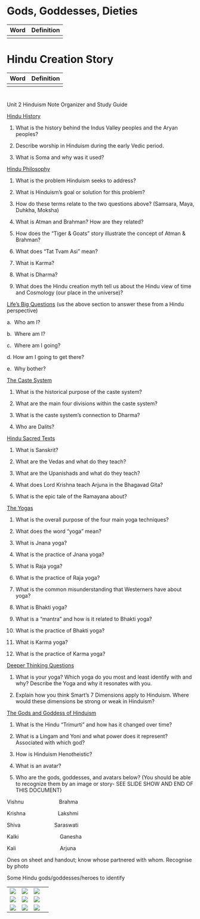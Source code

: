 # Gods, Goddesses, Dieties

| Word | Definition |
| ---- | ---------- |
|      |            |

# Hindu Creation Story

| Word | Definition | 
| ---- | ---------- |
|      |            |


# 


Unit 2 Hinduism Note Organizer and Study Guide

<u>Hindu History</u>

1. What is the history behind the Indus Valley peoples and the Aryan peoples?
    
2. Describe worship in Hinduism during the early Vedic period.
    
3. What is Soma and why was it used?
    

<u>Hindu Philosophy</u>

1. What is the problem Hinduism seeks to address?
    
2. What is Hinduism’s goal or solution for this problem?
    
3. How do these terms relate to the two questions above? (Samsara, Maya, Duhkha, Moksha)
    
4. What is Atman and Brahman? How are they related?
    
5. How does the “Tiger & Goats” story illustrate the concept of Atman & Brahman?
    
6. What does “Tat Tvam Asi” mean?
    
7. What is Karma? 
    
8. What is Dharma?
    
9. What does the Hindu creation myth tell us about the Hindu view of time and Cosmology (our place in the universe)?
    

<u>Life’s Big Questions</u> (us the above section to answer these from a Hindu perspective)

a.  Who am I?

b.  Where am I?

c.  Where am I going?

d. How am I going to get there?

e.  Why bother?

<u>The Caste System</u>

1. What is the historical purpose of the caste system?
    
2. What are the main four divisions within the caste system?
    
3. What is the caste system’s connection to Dharma?
    
4. Who are Dalits?
    

<u>Hindu Sacred Texts</u>

1. What is Sanskrit?
    
2. What are the Vedas and what do they teach?
    
3. What are the Upanishads and what do they teach?
    
4. What does Lord Krishna teach Arjuna in the Bhagavad Gita?
    
5. What is the epic tale of the Ramayana about?
    

<u>The Yogas</u>

1. What is the overall purpose of the four main yoga techniques?
    
2. What does the word “yoga” mean?
    
3. What is Jnana yoga?
    
4. What is the practice of Jnana yoga?
    
5. What is Raja yoga?
    
6. What is the practice of Raja yoga?
    
7. What is the common misunderstanding that Westerners have about yoga?
    
8. What is Bhakti yoga?
    
9. What is a “mantra” and how is it related to Bhakti yoga?
    
10. What is the practice of Bhakti yoga?
    
11. What is Karma yoga?
    
12. What is the practice of Karma yoga?
    

<u>Deeper Thinking Questions</u>

1. What is your yoga? Which yoga do you most and least identify with and why? Describe the Yoga and why it resonates with you.  
      
    
2. Explain how you think Smart’s 7 Dimensions apply to Hinduism. Where would these dimensions be strong or weak in Hinduism? 
    

<u>The Gods and Goddess of Hinduism</u>

1. What is the Hindu “Trimurti” and how has it changed over time?
    
2. What is a Lingam and Yoni and what power does it represent? Associated with which god?
    
3. How is Hinduism Henotheistic?
    
4. What is an avatar?
    
5. Who are the gods, goddesses, and avatars below? (You should be able to recognize them by an image or story- SEE SLIDE SHOW AND END OF THIS DOCUMENT)
    

Vishnu                        Brahma

Krishna                      Lakshmi       

Shiva                       Saraswati                 

Kalki                            Ganesha

Kali                              Arjuna

Ones on sheet and handout; know whose partnered with whom. Recognise by photo

  

Some Hindu gods/goddesses/heroes to identify

|                                                                                                                                                                                                |                                                                                                                                                                                                |                                                                                                                                                                                                |     |
| ---------------------------------------------------------------------------------------------------------------------------------------------------------------------------------------------- | ---------------------------------------------------------------------------------------------------------------------------------------------------------------------------------------------- | ---------------------------------------------------------------------------------------------------------------------------------------------------------------------------------------------- | --- |
| ![](https://lh6.googleusercontent.com/ds53QTmON4bctIY2CvjAaDxIYr0T1A2N62urOxtdwFU95h9C204O-Cwpz-q_GBekefkHW0ijAyhrQtEDFP--nMwkDJGdzZpyhL5p4iP40Z-gyK5o_jLV2f2gJLJm65qSWDAU_86nkswZTajxKoT7AKw) | ![](https://lh3.googleusercontent.com/ih0RL7N_2aUHcukYEigWrjpmS8ZuT0f6q0wHO1reMSqqKCEp5-B6ulzcwecRdfuStqDr-DftFyMcQw7anPn1oOwN7ahSaQ7ADBXN5oYPohC_f5oEP-pgbgRX94kxYrBUB3O-wvaxjERPxhTj-g2iaRA) | ![](https://lh3.googleusercontent.com/fQER-j6ZL-K7Rowzxg0PsjAVT2rLFKgA8bpcNxuMhfkB8BAVTVlfoyCceOrQ_ZHYp8dICDXzpwB9DzuMbWJc0sg8NtPso_a8uWYSZJA7rG-lj3RERfCKKgKv_vBWgq7nqBrGPjgUbGmVC-NIS45Qwys) |     |
| ![](https://lh3.googleusercontent.com/iHe_bByamN-xN1D4l024PxGq0EzXo9cYyGA_lTmbHDWFB5RNwzBZYXWd20dqr71kDsUOA7cv8rLmUS-WoXnTExQ5iKB9sGZm3CaHO6BGFjGWwQlN_CXqnx-UMbxWba_mvj2SNOvqKEPYfKBEhqOcsX8) | ![](https://lh4.googleusercontent.com/DgzGmyPM6VWv2s9qvkJ3tDCURNodO92qwoWGP5fZswzd5OfKHdmyQySrfLhTaHxs8QKagrSBH5-OxnQLAsVaKNDgo5S5YLPLClfEaT12suQUVWSVKy7QNNoZCsPhEnwF3g-avkzVTaykNjdVMve_LFg) | ![](https://lh6.googleusercontent.com/00ytajcVxROx9O8TRvRLGCmSqRf0iVjP-q33VDsQzkE6-5VzkNiMq9N4FbtkDgaKcsil7Q_-vXNufpD-BgoJA0FfCO8JASRdA582o985H4SdvIT3LzMY7RywMcIk9ybOZs4MsqagwMgnBHyXQEiB48U) |     |
| ![](https://lh4.googleusercontent.com/XhdVJTMUN-ol1NoeT7CtUjlfU8AdQxL3t1CGDb3V8tJkzENn8Dk2kCQz5DUxkyHwOBSdW-pcBh4TnXRN3ODlvr_ugllG2veVxNirnbpyRQ9bomMb4CzsFZviW6IkD1EKxHCfyiu5Y_dR3pwAo3A4aq8) | ![](https://lh4.googleusercontent.com/kVqTOaKsto2z92QOcFy4W5WYd1SmsHtzmqVEfbVX_O7wpM_tMqbe7EJLHQmbPhzlr6mar4K6JENsTQvIjV7kOgTW2nI6JJ6XfNuN-mfuSFm_ejPxv3zJFWE0zKp3KxxaCDsnATBkmrNfjYobOnhLqh0) | ![](https://lh6.googleusercontent.com/1Zfetg_Xgd8Sdz5n4jNXWNyOKTTl3BO4NSITuXZ18ZpiQLl13hiVAAKlKMtEiWQPENHiDmu9CkJxt-124g7T-a4SQxHbdXeNz6BgUFOFimqY3px2g2Uk0-tcAC3SACCAYUqCtGEGMHJL2qKOJ1nUC-w) |     | 
